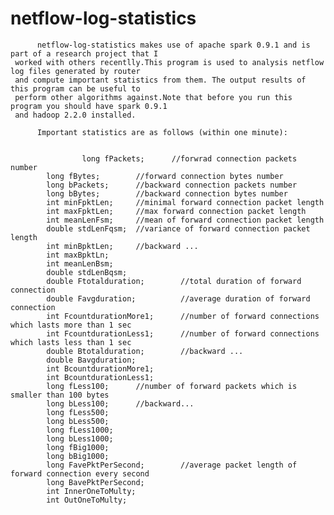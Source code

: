 netflow-log-statistics
======================
          netflow-log-statistics makes use of apache spark 0.9.1 and is part of a research project that I
     worked with others recentlly.This program is used to analysis netflow log files generated by router 
     and compute important statistics from them. The output results of this program can be useful to 
     perform other algorithms against.Note that before you run this program you should have spark 0.9.1
     and hadoop 2.2.0 installed.
          
          Important statistics are as follows (within one minute):
          
          
                    long fPackets;      //forwrad connection packets number
          	long fBytes;        //forward connection bytes number
          	long bPackets;      //backward connection packets number
          	long bBytes;        //backward connection bytes number
          	int minFpktLen;     //minimal forward connection packet length
          	int maxFpktLen;     //max forward connection packet length
          	int meanLenFsm;     //mean of forward connection packet length
          	double stdLenFqsm;  //variance of forward connection packet length
          	int minBpktLen;     //backward ...
          	int maxBpktLn;
          	int meanLenBsm;
          	double stdLenBqsm;
          	double Ftotalduration;        //total duration of forward connection
          	double Favgduration;          //average duration of forward connection
          	int FcountdurationMore1;      //number of forward connections which lasts more than 1 sec
          	int FcountdurationLess1;      //number of forward connections which lasts less than 1 sec
          	double Btotalduration;        //backward ...
          	double Bavgduration;
          	int BcountdurationMore1;
          	int BcountdurationLess1;
          	long fLess100;      //number of forward packets which is smaller than 100 bytes
          	long bLess100;      //backward...
          	long fLess500;
          	long bLess500;
          	long fLess1000;
          	long bLess1000;
          	long fBig1000;
          	long bBig1000;
          	long FavePktPerSecond;        //average packet length of forward connection every second
          	long BavePktPerSecond;
          	int InnerOneToMulty;
          	int OutOneToMulty;
